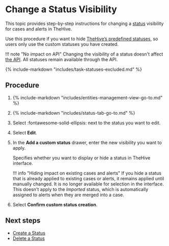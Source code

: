 # Change a Status Visibility

<!-- md:version 5.5 --> <!-- md:permission `[admin] managePlatform` -->

This topic provides step-by-step instructions for changing a [status](about-statuses.md) visibility for cases and alerts in TheHive.

Use this procedure if you want to hide [TheHive’s predefined statuses](about-statuses.md#predefined-statuses), so users only use the custom statuses you have created. 

!!! note "No impact on API"
    Changing the visibility of a status doesn't affect [the API](https://docs.strangebee.com/thehive/api-docs/). All statuses remain available through the API.

{% include-markdown "includes/task-statuses-excluded.md" %}

<h2>Procedure</h2>

1. {% include-markdown "includes/entities-management-view-go-to.md" %}

2. {% include-markdown "includes/status-tab-go-to.md" %}

3. Select :fontawesome-solid-ellipsis: next to the status you want to edit.

4. Select **Edit**.

5. In the **Add a custom status** drawer, enter the new visibility you want to apply.

    Specifies whether you want to display or hide a status in TheHive interface.
    
    !!! info "Hiding impact on existing cases and alerts"
        If you hide a status that is already applied to existing cases or alerts, it remains applied until manually changed. It is no longer available for selection in the interface. This doesn't apply to the *Imported* status, which is automatically assigned to alerts when they are merged into a case.

6. Select **Confirm custom status creation**.

<h2>Next steps</h2>

* [Create a Status](create-a-status.md)
* [Delete a Status](delete-a-status.md)